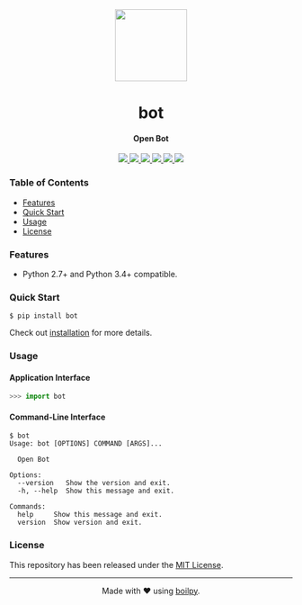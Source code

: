 <div align="center">
  <img src=".github/assets/logo.png" height="128">
  <h1>
      bot
  </h1>
  <h4>Open Bot</h4>
</div>

<p align="center">
    <a href='https://github.com/achillesrasquinha/bot//actions?query=workflow:"Continuous Integration"'>
      <img src="https://img.shields.io/github/workflow/status/achillesrasquinha/bot/Continuous Integration?style=flat-square">
    </a>
    <a href="https://coveralls.io/github/achillesrasquinha/bot">
      <img src="https://img.shields.io/coveralls/github/achillesrasquinha/bot.svg?style=flat-square">
    </a>
    <a href="https://pypi.org/project/bot/">
      <img src="https://img.shields.io/pypi/v/bot.svg?style=flat-square">
    </a>
    <a href="https://pypi.org/project/bot/">
      <img src="https://img.shields.io/pypi/l/bot.svg?style=flat-square">
    </a>
    <a href="https://pypi.org/project/bot/">
		  <img src="https://img.shields.io/pypi/pyversions/bot.svg?style=flat-square">
	  </a>
    <a href="https://git.io/boilpy">
      <img src="https://img.shields.io/badge/made%20with-boilpy-red.svg?style=flat-square">
    </a>
</p>

### Table of Contents
* [Features](#features)
* [Quick Start](#quick-start)
* [Usage](#usage)
* [License](#license)

### Features
* Python 2.7+ and Python 3.4+ compatible.

### Quick Start

```shell
$ pip install bot
```

Check out [installation](docs/source/installation.md) for more details.

### Usage

#### Application Interface

```python
>>> import bot
```


#### Command-Line Interface

```console
$ bot
Usage: bot [OPTIONS] COMMAND [ARGS]...

  Open Bot

Options:
  --version   Show the version and exit.
  -h, --help  Show this message and exit.

Commands:
  help     Show this message and exit.
  version  Show version and exit.
```


### License

This repository has been released under the [MIT License](LICENSE).

---

<div align="center">
  Made with ❤️ using <a href="https://git.io/boilpy">boilpy</a>.
</div>